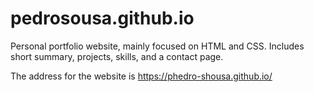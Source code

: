 # pedrosousa.github.io
Personal portfolio website, mainly focused on HTML and CSS. Includes short summary, projects, skills, and a contact page.

The address for the website is https://phedro-shousa.github.io/